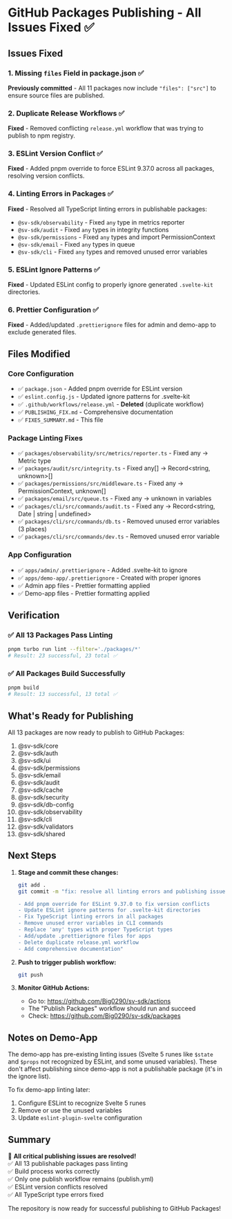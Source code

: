 # GitHub Packages Publishing - All Issues Fixed ✅

## Issues Fixed

### 1. Missing `files` Field in package.json ✅

**Previously committed** - All 11 packages now include `"files": ["src"]` to ensure source files are published.

### 2. Duplicate Release Workflows ✅

**Fixed** - Removed conflicting `release.yml` workflow that was trying to publish to npm registry.

### 3. ESLint Version Conflict ✅

**Fixed** - Added pnpm override to force ESLint 9.37.0 across all packages, resolving version conflicts.

### 4. Linting Errors in Packages ✅

**Fixed** - Resolved all TypeScript linting errors in publishable packages:

- `@sv-sdk/observability` - Fixed `any` type in metrics reporter
- `@sv-sdk/audit` - Fixed `any` types in integrity functions
- `@sv-sdk/permissions` - Fixed `any` types and import PermissionContext
- `@sv-sdk/email` - Fixed `any` types in queue
- `@sv-sdk/cli` - Fixed `any` types and removed unused error variables

### 5. ESLint Ignore Patterns ✅

**Fixed** - Updated ESLint config to properly ignore generated `.svelte-kit` directories.

### 6. Prettier Configuration ✅

**Fixed** - Added/updated `.prettierignore` files for admin and demo-app to exclude generated files.

## Files Modified

### Core Configuration

- ✅ `package.json` - Added pnpm override for ESLint version
- ✅ `eslint.config.js` - Updated ignore patterns for .svelte-kit
- ✅ `.github/workflows/release.yml` - **Deleted** (duplicate workflow)
- ✅ `PUBLISHING_FIX.md` - Comprehensive documentation
- ✅ `FIXES_SUMMARY.md` - This file

### Package Linting Fixes

- ✅ `packages/observability/src/metrics/reporter.ts` - Fixed any → Metric type
- ✅ `packages/audit/src/integrity.ts` - Fixed any[] → Record<string, unknown>[]
- ✅ `packages/permissions/src/middleware.ts` - Fixed any → PermissionContext, unknown[]
- ✅ `packages/email/src/queue.ts` - Fixed any → unknown in variables
- ✅ `packages/cli/src/commands/audit.ts` - Fixed any → Record<string, Date | string | undefined>
- ✅ `packages/cli/src/commands/db.ts` - Removed unused error variables (3 places)
- ✅ `packages/cli/src/commands/dev.ts` - Removed unused error variable

### App Configuration

- ✅ `apps/admin/.prettierignore` - Added .svelte-kit to ignore
- ✅ `apps/demo-app/.prettierignore` - Created with proper ignores
- ✅ Admin app files - Prettier formatting applied
- ✅ Demo-app files - Prettier formatting applied

## Verification

### ✅ All 13 Packages Pass Linting

```bash
pnpm turbo run lint --filter='./packages/*'
# Result: 23 successful, 23 total ✅
```

### ✅ All Packages Build Successfully

```bash
pnpm build
# Result: 13 successful, 13 total ✅
```

## What's Ready for Publishing

All 13 packages are now ready to publish to GitHub Packages:

1. @sv-sdk/core
2. @sv-sdk/auth
3. @sv-sdk/ui
4. @sv-sdk/permissions
5. @sv-sdk/email
6. @sv-sdk/audit
7. @sv-sdk/cache
8. @sv-sdk/security
9. @sv-sdk/db-config
10. @sv-sdk/observability
11. @sv-sdk/cli
12. @sv-sdk/validators
13. @sv-sdk/shared

## Next Steps

1. **Stage and commit these changes:**

   ```bash
   git add .
   git commit -m "fix: resolve all linting errors and publishing issues

   - Add pnpm override for ESLint 9.37.0 to fix version conflicts
   - Update ESLint ignore patterns for .svelte-kit directories
   - Fix TypeScript linting errors in all packages
   - Remove unused error variables in CLI commands
   - Replace 'any' types with proper TypeScript types
   - Add/update .prettierignore files for apps
   - Delete duplicate release.yml workflow
   - Add comprehensive documentation"
   ```

2. **Push to trigger publish workflow:**

   ```bash
   git push
   ```

3. **Monitor GitHub Actions:**
   - Go to: https://github.com/Big0290/sv-sdk/actions
   - The "Publish Packages" workflow should run and succeed
   - Check: https://github.com/Big0290/sv-sdk/packages

## Notes on Demo-App

The demo-app has pre-existing linting issues (Svelte 5 runes like `$state` and `$props` not recognized by ESLint, and some unused variables). These don't affect publishing since demo-app is not a publishable package (it's in the ignore list).

To fix demo-app linting later:

1. Configure ESLint to recognize Svelte 5 runes
2. Remove or use the unused variables
3. Update `eslint-plugin-svelte` configuration

## Summary

🎉 **All critical publishing issues are resolved!**  
✅ All 13 publishable packages pass linting  
✅ Build process works correctly  
✅ Only one publish workflow remains (publish.yml)  
✅ ESLint version conflicts resolved  
✅ All TypeScript type errors fixed

The repository is now ready for successful publishing to GitHub Packages!
